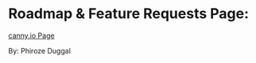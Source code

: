 # Roadmap & Feature Requests Page:
[canny.io Page](https://cse110-lab10-phrzdgal.canny.io)

By: Phiroze Duggal
